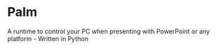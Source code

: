 # Palm
A runtime to control your PC when presenting with PowerPoint or any platform - Written in Python
